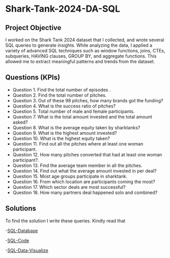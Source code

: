 # Shark-Tank-2024-DA-SQL
## Project Objective 
I worked on the Shark Tank 2024 dataset that I collected, and wrote several SQL queries to generate insights. While analyzing the data, I applied a variety of advanced SQL techniques such as window functions, joins, CTEs, subqueries, HAVING clauses, GROUP BY, and aggregate functions. This allowed me to extract meaningful patterns and trends from the dataset.

## Questions (KPIs)
- Question 1. Find the total number of episodes .
- Question 2. Find the total number of pitches.
- Question 3. Out of these 98 pitches, how many brands got the funding?
- Question 4. What is the success ratio of pitches?
- Question 5. Total number of male and female participants.
- Question 7. What is the total amount invested and the total amount asked?
- Question 8. What is the average equity taken by sharktanks?
- Question 9. What is the highest amount invested?
- Question 10. What is the highest equity taken?
- Question 11. Find out all the pitches where at least one woman participant.
- Question 12. How many pitches converted that had at least one woman participant?.
- Question 13. Find the average team member in all the pitches.
- Question 14. Find out what  the average amount invested in per deal?
- Question 15. Most age groups participate in sharktank.
- Question 16. From which location are participants coming the most?
- Question 17. Which sector deals are most  successful?
- Question 18. How many partners deal happened solo and combined?

## Solutions 
To find the solution I write these queries. Kindly read that 

-<a href="https://github.com/AsheeshSinghrajput/Shark-Tank-2024-DA-SQL/blob/main/SHARK%20TANK%20DATA.xlsx">SQL-Database</a>

-<a href="https://github.com/AsheeshSinghrajput/Shark-Tank-2024-DA-SQL/blob/main/Shark%20Tank%20.sql">SQL-Code</a>

-<a href="https://github.com/AsheeshSinghrajput/Shark-Tank-2024-DA-SQL/blob/main/SHRK%20TANK%20DATA%20ANALYSIS.xlsx">SQL-Data-Visualize</a>

